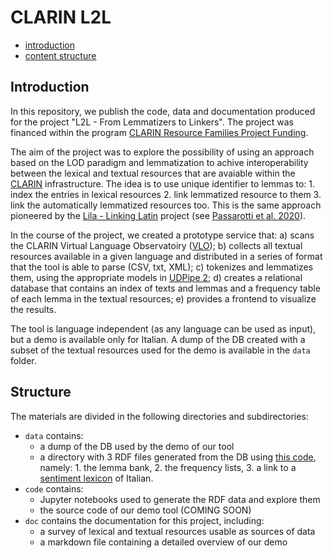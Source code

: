 # CLARIN L2L

* [introduction](#introduction)
* [content structure](#structure)

## Introduction

In this repository, we publish the code, data and documentation produced for the project "L2L - From Lemmatizers to Linkers". The project was financed within the program [CLARIN Resource Families Project Funding](https://www.clarin.eu/content/clarin-resource-families-project-funding).

The aim of the project was to explore the possibility of using an approach based on the LOD paradigm and lemmatization to achive interoperability between the lexical and textual resources that are avaiable within the [CLARIN](https://www.clarin.eu/) infrastructure. The idea is to use unique identifier to lemmas to: 1. index the entries in lexical resources 2. link lemmatized resource to them 3. link the automatically lemmatized resources too. This is the same approach pioneered by the [Lila - Linking Latin](https://lila-erc.eu/) project (see [Passarotti et al. 2020]([https://doi.org/10.4454/ssl.v58i1.277])).

In the course of the project, we created a prototype service that: a) scans the CLARIN Virtual Language Observatoiry ([VLO](https://vlo.clarin.eu/)); b) collects all textual resources available in a given language and distributed in a series of format that the tool is able to parse (CSV, txt, XML); c) tokenizes and lemmatizes them, using the appropriate models in [UDPipe 2](https://ufal.mff.cuni.cz/udpipe); d) creates a relational database that contains an index of texts and lemmas and a frequency table of each lemma in the textual resources; e) provides a frontend to visualize the results.

The tool is language independent (as any language can be used as input), but a demo is available only for Italian. A dump of the DB created with a subset of the textual resources used for the demo is available in the `data` folder.

## Structure

The materials are divided in the following directories and subdirectories:
- `data` contains:
    - a dump of the DB used by the demo of our tool
    - a directory with 3 RDF files generated from the DB using [this code]('code/notebooks/clarindb2lod.ipynb'), namely: 1. the lemma bank, 2. the frequency lists, 3. a link to a [sentiment lexicon](http://hdl.handle.net/20.500.11752/ILC-73) of Italian.
- `code` contains:
    - Jupyter notebooks used to generate the RDF data and explore them
    - the source code of our demo tool (COMING SOON)
- `doc` contains the documentation for this project, including:
    - a survey of lexical and textual resources usable as sources of data
    - a markdown file containing a detailed overview of our demo